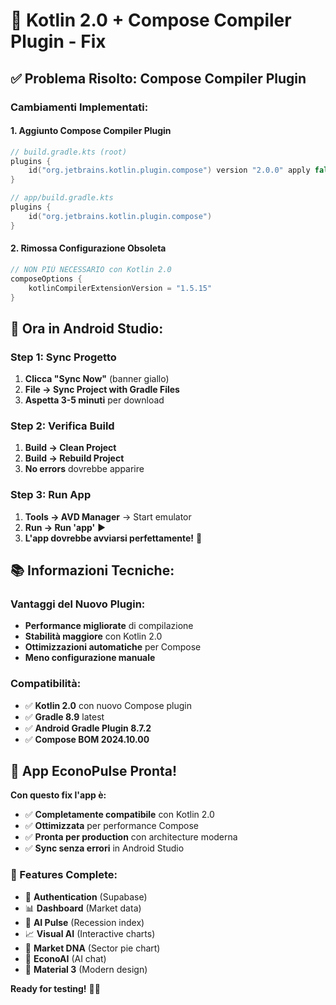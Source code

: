 # 🚀 Kotlin 2.0 + Compose Compiler Plugin - Fix

## ✅ **Problema Risolto: Compose Compiler Plugin**

### **Cambiamenti Implementati:**

#### **1. Aggiunto Compose Compiler Plugin**
```kotlin
// build.gradle.kts (root)
plugins {
    id("org.jetbrains.kotlin.plugin.compose") version "2.0.0" apply false
}

// app/build.gradle.kts
plugins {
    id("org.jetbrains.kotlin.plugin.compose")
}
```

#### **2. Rimossa Configurazione Obsoleta**
```kotlin
// NON PIÙ NECESSARIO con Kotlin 2.0
composeOptions {
    kotlinCompilerExtensionVersion = "1.5.15"
}
```

## 🎯 **Ora in Android Studio:**

### **Step 1: Sync Progetto**
1. **Clicca "Sync Now"** (banner giallo)
2. **File → Sync Project with Gradle Files**
3. **Aspetta 3-5 minuti** per download

### **Step 2: Verifica Build**
1. **Build → Clean Project**
2. **Build → Rebuild Project**
3. **No errors** dovrebbe apparire

### **Step 3: Run App**
1. **Tools → AVD Manager** → Start emulator
2. **Run → Run 'app'** ▶️
3. **L'app dovrebbe avviarsi perfettamente!** 📱

## 📚 **Informazioni Tecniche:**

### **Vantaggi del Nuovo Plugin:**
- **Performance migliorate** di compilazione
- **Stabilità maggiore** con Kotlin 2.0
- **Ottimizzazioni automatiche** per Compose
- **Meno configurazione manuale**

### **Compatibilità:**
- ✅ **Kotlin 2.0** con nuovo Compose plugin
- ✅ **Gradle 8.9** latest
- ✅ **Android Gradle Plugin 8.7.2**
- ✅ **Compose BOM 2024.10.00**

## 🎉 **App EconoPulse Pronta!**

**Con questo fix l'app è:**
- ✅ **Completamente compatibile** con Kotlin 2.0
- ✅ **Ottimizzata** per performance Compose
- ✅ **Pronta per production** con architecture moderna
- ✅ **Sync senza errori** in Android Studio

### **📱 Features Complete:**
- 🔐 **Authentication** (Supabase)
- 📊 **Dashboard** (Market data)
- 🧠 **AI Pulse** (Recession index)
- 📈 **Visual AI** (Interactive charts)
- 🧬 **Market DNA** (Sector pie chart)
- 🤖 **EconoAI** (AI chat)
- 🎨 **Material 3** (Modern design)

**Ready for testing!** 🚀📱